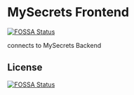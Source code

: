 # MySecrets Frontend
[![FOSSA Status](https://app.fossa.io/api/projects/git%2Bgithub.com%2FMatthiasWiesner%2Fmysecrets_frontend.svg?type=shield)](https://app.fossa.io/projects/git%2Bgithub.com%2FMatthiasWiesner%2Fmysecrets_frontend?ref=badge_shield)


connects to MySecrets Backend

## License
[![FOSSA Status](https://app.fossa.io/api/projects/git%2Bgithub.com%2FMatthiasWiesner%2Fmysecrets_frontend.svg?type=large)](https://app.fossa.io/projects/git%2Bgithub.com%2FMatthiasWiesner%2Fmysecrets_frontend?ref=badge_large)